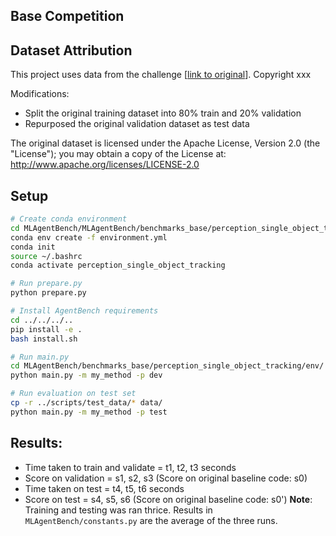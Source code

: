 ## Base Competition

## Dataset Attribution
This project uses data from the challenge [[link to original](https://github.com/)].
Copyright xxx

Modifications:
- Split the original training dataset into 80% train and 20% validation
- Repurposed the original validation dataset as test data

The original dataset is licensed under the Apache License, Version 2.0 (the "License");
you may obtain a copy of the License at:
    http://www.apache.org/licenses/LICENSE-2.0

## Setup

```bash
# Create conda environment
cd MLAgentBench/MLAgentBench/benchmarks_base/perception_single_object_tracking/scripts/
conda env create -f environment.yml
conda init
source ~/.bashrc
conda activate perception_single_object_tracking

# Run prepare.py
python prepare.py

# Install AgentBench requirements
cd ../../../..
pip install -e .
bash install.sh

# Run main.py
cd MLAgentBench/benchmarks_base/perception_single_object_tracking/env/
python main.py -m my_method -p dev

# Run evaluation on test set
cp -r ../scripts/test_data/* data/
python main.py -m my_method -p test
```
## Results:
* Time taken to train and validate = t1, t2, t3 seconds
* Score on validation = s1, s2, s3 (Score on original baseline code: s0)
* Time taken on test = t4, t5, t6 seconds
* Score on test = s4, s5, s6 (Score on original baseline code: s0')
**Note**: Training and testing was ran thrice. Results in `MLAgentBench/constants.py` are the average of the three runs.

